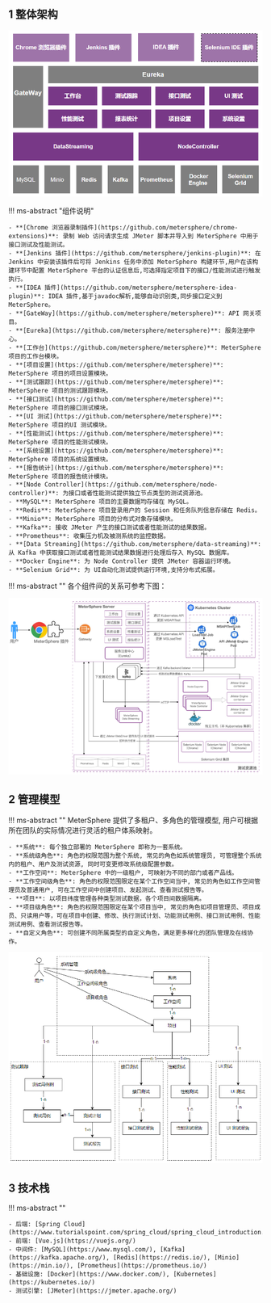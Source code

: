 ## 1 整体架构

![整体架构](./img/system-arch.png)

!!! ms-abstract "组件说明"

    - **[Chrome 浏览器录制插件](https://github.com/metersphere/chrome-extensions)**: 录制 Web 访问请求生成 JMeter 脚本并导入到 MeterSphere 中用于接口测试及性能测试。
    - **[Jenkins 插件](https://github.com/metersphere/jenkins-plugin)**: 在 Jenkins 中安装该插件后可将 Jenkins 任务中添加 MeterSphere 构建环节,用户在该构建环节中配置 MeterSphere 平台的认证信息后,可选择指定项目下的接口/性能测试进行触发执行。
    - **[IDEA 插件](https://github.com/metersphere/metersphere-idea-plugin)**: IDEA 插件,基于javadoc解析,能够自动识别类,同步接口定义到 MeterSphere。
    - **[GateWay](https://github.com/metersphere/metersphere)**: API 网关项目。
    - **[Eureka](https://github.com/metersphere/metersphere)**: 服务注册中心。
    - **[工作台](https://github.com/metersphere/metersphere)**: MeterSphere 项目的工作台模块。
    - **[项目设置](https://github.com/metersphere/metersphere)**: MeterSphere 项目的项目设置模块。
    - **[测试跟踪](https://github.com/metersphere/metersphere)**: MeterSphere 项目的测试跟踪模块。
    - **[接口测试](https://github.com/metersphere/metersphere)**: MeterSphere 项目的接口测试模块。
    - **[UI 测试](https://github.com/metersphere/metersphere)**:  MeterSphere 项目的UI 测试模块。
    - **[性能测试](https://github.com/metersphere/metersphere)**: MeterSphere 项目的性能测试模块。
    - **[系统设置](https://github.com/metersphere/metersphere)**: MeterSphere 项目的系统设置模块。
    - **[报告统计](https://github.com/metersphere/metersphere)**: MeterSphere 项目的报告统计模块。
    - **[Node Controller](https://github.com/metersphere/node-controller)**: 为接口或者性能测试提供独立节点类型的测试资源池。
    - **MySQL**: MeterSphere 项目的主要数据均存储在 MySQL。
    - **Redis**: MeterSphere 项目登录用户的 Session 和任务队列信息存储在 Redis。
    - **Minio**: MeterSphere 项目的分布式对象存储模块。
    - **Kafka**: 接收 JMeter 产生的接口测试或者性能测试的结果数据。
    - **Prometheus**: 收集压力机及被测系统的监控数据。
    - **[Data Streaming](https://github.com/metersphere/data-streaming)**: 从 Kafka 中获取接口测试或者性能测试结果数据进行处理后存入 MySQL 数据库。
    - **Docker Engine**: 为 Node Controller 提供 JMeter 容器运行环境。
    - **Selenium Grid**: 为 UI自动化测试提供运行环境,支持分布式拓展。

!!! ms-abstract ""
	各个组件间的关系可参考下图：<br>

![组件说明](./img/components.png)

## 2 管理模型
!!! ms-abstract ""
	MeterSphere 提供了多租户、多角色的管理模型, 用户可根据所在团队的实际情况进行灵活的租户体系映射。

    - **系统**: 每个独立部署的 MeterSphere 即称为一套系统。
    - **系统级角色**: 角色的权限范围为整个系统, 常见的角色如系统管理员, 可管理整个系统内的租户、用户及测试资源, 同时可变更修改系统级配置参数。
    - **工作空间**: MeterSphere 中的一级租户, 可映射为不同的部门或者产品线。
    - **工作空间级角色**: 角色的权限范围限定在某个工作空间当中, 常见的角色如工作空间管理员及普通用户, 可在工作空间中创建项目、发起测试、查看测试报告等。
    - **项目**: 以项目纬度管理各种类型测试数据，各个项目间数据隔离。
    - **项目级角色**: 角色的权限范围限定在某个项目当中, 常见的角色如项目管理员、项目成员、只读用户等，可在项目中创建、修改、执行测试计划、功能测试用例、接口测试用例、性能测试用例、查看测试报告等。
    - **自定义角色**: 可创建不同所属类型的自定义角色，满足更多样化的团队管理及在线协作。

![管理模型](./img/management-model.png)



## 3 技术栈
!!! ms-abstract ""

    - 后端: [Spring Cloud](https://www.tutorialspoint.com/spring_cloud/spring_cloud_introduction.htm)
    - 前端: [Vue.js](https://vuejs.org/)
    - 中间件: [MySQL](https://www.mysql.com/), [Kafka](https://kafka.apache.org/), [Redis](https://redis.io/), [Minio](https://min.io/), [Prometheus](https://prometheus.io/)
    - 基础设施: [Docker](https://www.docker.com/), [Kubernetes](https://kubernetes.io/)
    - 测试引擎: [JMeter](https://jmeter.apache.org/)
